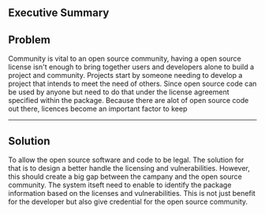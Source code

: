 Executive Summary
----------------------------
Problem
----------------------------

Community is vital to an open source community, having a open source license isn't enough to bring together users and developers alone to build a project and community.  Projects start by someone needing to develop a project that intends to meet the need of others. Since  open source code can be used by anyone but need to do that under the license agreement specified within the package. Because there are alot of open source code out there, licences become an important factor to keep 

----------------------------
Solution
----------------------------

To allow the open source software and code to be legal. The solution for that is to design a better handle the licensing and vulnerabilities. However, this should create a big gap between the campany and the open source community. The system itseft need to 
enable to identify the package information based on the licenses and vulnerabilities. This is not just benefit for the developer but also give credential for the open source community.
